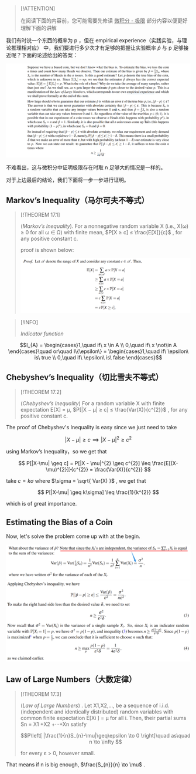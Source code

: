 
> [!ATTENTION]
>
> 在阅读下面的内容前，您可能需要先修读   <u>微积分 - 极限</u> 部分内容以便更好理解下面的讲解  

我们有时说一个东西的概率为 p ，但在 empirical experience（实践实验，与理论推理相对应） 中，我们要进行多少次才有足够的把握让实验概率 $\hat{p}$ 与 p 足够接近呢？下面的论述给出的答案：

![](attachments/17-Concentration%20Inequalities%20and%20the%20Laws%20of%20Large%20Numbers.png)

不难看出，这与微积分中证明极限存在时取 n 足够大的情况是一样的。

对于上边最后的结论，我们下面将一步一步进行证明。

## Markov’s Inequality（马尔可夫不等式）

> [!THEOREM 17.1]
>
> (_Markov’s Inequality_). For a nonnegative random variable X (i.e., X(ω) ≥ 0 for all ω ∈ Ω) with finite mean, $P[X ≥ c] ≤ \frac{E[X]}{c}$ , for any positive constant c.
>
> proof is shown below:
> 
> ![](attachments/17-Concentration%20Inequalities%20and%20the%20Laws%20of%20Large%20Numbers-1.png)

> [!INFO]
>
> _Indicator function_
> 

$$I_{A} = \begin{cases}1,\quad if\ x \in A \\ 0,\quad if\ x \not\in A \end{cases}\quad or\quad  I\{\epsilon\} = \begin{cases}1,\quad if\ \epsilon\ is\ true \\ 0,\quad if\ \epsilon\ is\ false \end{cases}$$

## Chebyshev’s Inequality（切比雪夫不等式）

> [!THEOREM 17.2]
>
> (_Chebyshev’s Inequality_) For a random variable X with finite expectation E[X] = µ, $P[|X − µ| ≥ c] ≤ \frac{Var(X)}{c^{2}}$ , for any positive constant c.

The proof of Chebyshev's Inequality is easy since we just need to take

$$|X − \mu| ≥ c \implies |X-\mu|^{2} \geq c^{2}$$

using Markov’s Inequality，so we get that 

$$
P[|X-\mu| \geq c] = P[|X - \mu|^{2} \geq c^{2}] \leq \frac{E[(X-\mu)^{2}]}{c^{2}} = \frac{Var(X)}{c^{2}}
$$

take $c = k\sigma$ where $\sigma = \sqrt{ Var(X) }$ , we get that 

$$
P[|X-\mu| \geq k\sigma] \leq \frac{1}{k^{2}}
$$

which is of great importance.

## Estimating the Bias of a Coin

Now, let's solve the problem come up with at the begin.

![](attachments/17-Concentration%20Inequalities%20and%20the%20Laws%20of%20Large%20Numbers-2.png)
![](attachments/17-Concentration%20Inequalities%20and%20the%20Laws%20of%20Large%20Numbers-3.png)

## Law of Large Numbers（大数定律）

> [!THEOREM 17.3]
>
> (_Law of Large Numbers_) . Let X1,X2,..., be a sequence of i.i.d. (independent and identically distributed) random variables with common finite expectation E[Xi ] = µ for all i. Then, their partial sums Sn = X1 +X2 +···+Xn satisfy
>
>  $$P\left[ |\frac{1}{n}S_{n}-\mu|\geq\epsilon \to 0  \right]\quad as\quad n \to \infty $$
>
> for every ε > 0, however small.

That means if n is big enough, $\frac{S_{n}}{n} \to \mu$ .